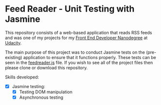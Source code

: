 # Feed Reader - Unit Testing with Jasmine

This repository consists of a web-based application that reads RSS feeds and was one of my projects for my [Front End Developer Nanodegree][1] at [Udacity][2].

The main purpose of this project was to conduct Jasmine tests on the (pre-existing) application to ensure that it functions properly. These tests can be seen in the [feedreader.js](frontend-nanodegree-feedreader-master/jasmine/spec/feedreader.js) file. If you wish to see all of the project files then please clone or download this repository.

Skills developed:

* [x] Jasmine testing:
  * [x] Testing DOM manipulation
  * [x] Asynchronous testing

[1]:https://eu.udacity.com/course/front-end-web-developer-nanodegree--nd001
[2]:https://eu.udacity.com/
